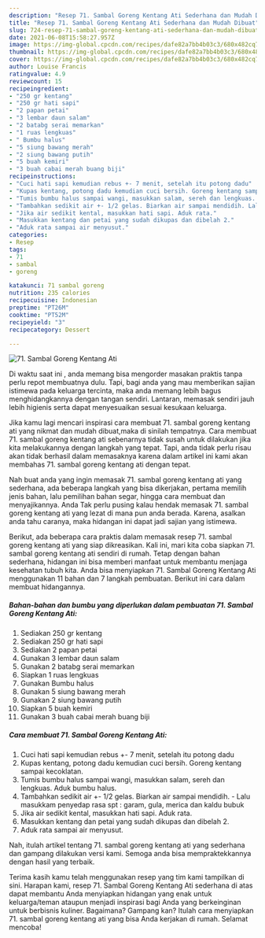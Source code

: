 ```yaml
---
description: "Resep 71. Sambal Goreng Kentang Ati Sederhana dan Mudah Dibuat"
title: "Resep 71. Sambal Goreng Kentang Ati Sederhana dan Mudah Dibuat"
slug: 724-resep-71-sambal-goreng-kentang-ati-sederhana-dan-mudah-dibuat
date: 2021-06-08T15:58:27.957Z
image: https://img-global.cpcdn.com/recipes/dafe82a7bb4b03c3/680x482cq70/71-sambal-goreng-kentang-ati-foto-resep-utama.jpg
thumbnail: https://img-global.cpcdn.com/recipes/dafe82a7bb4b03c3/680x482cq70/71-sambal-goreng-kentang-ati-foto-resep-utama.jpg
cover: https://img-global.cpcdn.com/recipes/dafe82a7bb4b03c3/680x482cq70/71-sambal-goreng-kentang-ati-foto-resep-utama.jpg
author: Louise Francis
ratingvalue: 4.9
reviewcount: 15
recipeingredient:
- "250 gr kentang"
- "250 gr hati sapi"
- "2 papan petai"
- "3 lembar daun salam"
- "2 batabg serai memarkan"
- "1 ruas lengkuas"
- " Bumbu halus"
- "5 siung bawang merah"
- "2 siung bawang putih"
- "5 buah kemiri"
- "3 buah cabai merah buang biji"
recipeinstructions:
- "Cuci hati sapi kemudian rebus +- 7 menit, setelah itu potong dadu"
- "Kupas kentang, potong dadu kemudian cuci bersih. Goreng kentang sampai kecoklatan."
- "Tumis bumbu halus sampai wangi, masukkan salam, sereh dan lengkuas. Aduk bumbu halus."
- "Tambahkan sedikit air +- 1/2 gelas. Biarkan air sampai mendidih. Lalu masukkam penyedap rasa spt : garam, gula, merica dan kaldu bubuk"
- "Jika air sedikit kental, masukkan hati sapi. Aduk rata."
- "Masukkan kentang dan petai yang sudah dikupas dan dibelah 2."
- "Aduk rata sampai air menyusut."
categories:
- Resep
tags:
- 71
- sambal
- goreng

katakunci: 71 sambal goreng 
nutrition: 235 calories
recipecuisine: Indonesian
preptime: "PT26M"
cooktime: "PT52M"
recipeyield: "3"
recipecategory: Dessert

---
```



![71. Sambal Goreng Kentang Ati](https://img-global.cpcdn.com/recipes/dafe82a7bb4b03c3/680x482cq70/71-sambal-goreng-kentang-ati-foto-resep-utama.jpg)

Di waktu  saat ini , anda memang bisa mengorder masakan praktis tanpa perlu repot membuatnya dulu. Tapi, bagi anda yang mau memberikan sajian istimewa pada keluarga tercinta, maka anda memang lebih bagus menghidangkannya dengan tangan sendiri. Lantaran, memasak sendiri jauh lebih higienis serta dapat menyesuaikan sesuai kesukaan keluarga.

Jika kamu lagi mencari inspirasi cara membuat 71. sambal goreng kentang ati yang nikmat dan mudah dibuat,maka di sinilah tempatnya. Cara membuat 71. sambal goreng kentang ati  sebenarnya tidak susah untuk dilakukan jika kita melakukannya dengan langkah yang tepat. Tapi, anda tidak perlu risau akan tidak berhasil dalam memasaknya 
karena dalam artikel ini kami akan membahas 71. sambal goreng kentang ati dengan tepat.  



Nah buat anda yang ingin memasak 71. sambal goreng kentang ati yang sederhana, ada beberapa langkah yang bisa dikerjakan, pertama memilih jenis bahan, lalu pemilihan bahan segar, hingga cara membuat dan menyajikannya. Anda Tak perlu pusing kalau hendak memasak 71. sambal goreng kentang ati yang lezat di mana pun anda berada. Karena, asalkan anda  tahu caranya, maka hidangan ini dapat jadi sajian yang istimewa.

Berikut, ada beberapa cara praktis  dalam memasak resep 71. sambal goreng kentang ati yang siap dikreasikan. Kali ini, mari kita coba siapkan 71. sambal goreng kentang ati sendiri di rumah. Tetap dengan bahan sederhana, hidangan ini bisa memberi manfaat untuk membantu menjaga kesehatan tubuh kita. Anda bisa menyiapkan 71. Sambal Goreng Kentang Ati menggunakan 11 bahan dan 7 langkah pembuatan. Berikut ini cara dalam membuat hidangannya.

<!--inarticleads1-->

##### Bahan-bahan dan bumbu yang diperlukan dalam pembuatan 71. Sambal Goreng Kentang Ati:

1. Sediakan 250 gr kentang
1. Sediakan 250 gr hati sapi
1. Sediakan 2 papan petai
1. Gunakan 3 lembar daun salam
1. Gunakan 2 batabg serai memarkan
1. Siapkan 1 ruas lengkuas
1. Gunakan  Bumbu halus
1. Gunakan 5 siung bawang merah
1. Gunakan 2 siung bawang putih
1. Siapkan 5 buah kemiri
1. Gunakan 3 buah cabai merah buang biji




<!--inarticleads2-->

##### Cara membuat 71. Sambal Goreng Kentang Ati:

1. Cuci hati sapi kemudian rebus +- 7 menit, setelah itu potong dadu
1. Kupas kentang, potong dadu kemudian cuci bersih. Goreng kentang sampai kecoklatan.
1. Tumis bumbu halus sampai wangi, masukkan salam, sereh dan lengkuas. Aduk bumbu halus.
1. Tambahkan sedikit air +- 1/2 gelas. Biarkan air sampai mendidih. - Lalu masukkam penyedap rasa spt : garam, gula, merica dan kaldu bubuk
1. Jika air sedikit kental, masukkan hati sapi. Aduk rata.
1. Masukkan kentang dan petai yang sudah dikupas dan dibelah 2.
1. Aduk rata sampai air menyusut.




Nah, itulah artikel tentang  71. sambal goreng kentang ati  yang sederhana dan gampang dilakukan versi kami. Semoga anda bisa mempraktekkannya dengan hasil yang terbaik. 

Terima kasih kamu telah menggunakan resep yang tim kami tampilkan di sini. Harapan kami, resep  71. Sambal Goreng Kentang Ati sederhana di atas dapat membantu Anda menyiapkan hidangan yang enak untuk keluarga/teman ataupun menjadi inspirasi bagi Anda yang berkeinginan untuk berbisnis kuliner. Bagaimana? Gampang kan? Itulah cara menyiapkan 71. sambal goreng kentang ati yang bisa Anda kerjakan di rumah. Selamat mencoba!

